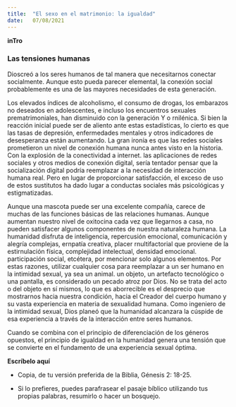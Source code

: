 ```yaml
---
title:  "El sexo en el matrimonio: la igualdad"
date:   07/08/2021
---
```


**inTro**

### Las tensiones humanas

Dioscreó a los seres humanos de tal manera que necesitarnos conectar socialmente. Aunque esto pueda parecer elemental, la conexión social probablemente es una de las mayores necesidades de esta generación.

Los elevados índices de alcoholismo, el consumo de drogas, los embarazos no deseados en adolescentes, e incluso los encuentros sexuales prematrimoniales, han disminuido con la generación Y o rnilénica. Si bien la reacción inicial puede ser de aliento ante estas estadísticas, lo cierto es que las tasas de depresión, enfermedades mentales y otros indicadores de desesperanza están aumentando. La gran ironía es que las redes sociales prometieron un nivel de conexión humana nunca antes visto en la historia. Con la explosión de la conectividad a internet. las aplicaciones de redes sociales y otros medios de conexión digital, sería tentador pensar que la socialización digital podría reemplazar a la necesidad de interacción humana real. Pero en lugar de proporcionar satisfacción, el exceso de uso de estos sustitutos ha dado lugar a conductas sociales más psicológicas y estigmatizadas.

Aunque una mascota puede ser una excelente compañía, carece de muchas de las funciones básicas de las relaciones humanas. Aunque aumentan nuestro nivel de oxitocina cada vez que llegarnos a casa, no pueden satisfacer algunos componentes de nuestra naturaleza humana. La humanidad disfruta de inteligencia, repercusión emocional, comunicación y alegría complejas, ernpatía creativa, placer rnultifactorial que proviene de la estirnulación física, complejidad intelectual, densidad emocional. participación social, etcétera, por mencionar solo algunos elementos. Por estas razones, utilizar cualquier cosa para reemplazar a un ser humano en la intimidad sexual, ya sea un animal. un objeto, un artefacto tecnológico o una pantalla, es considerado un pecado atroz por Dios. No se trata del acto o del objeto en sí mismos, lo que es aborrecible es el desprecio que mostrarnos hacia nuestra condición, hacia el Creador del cuerpo humano y su vasta experiencia en materia de sexualidad humana. Como ingeniero de la intimidad sexual, Dios planeó que la humanidad alcanzara la cúspide de esa experiencia a través de la interacción entre seres humanos.

Cuando se combina con el principio de diferenciación de los géneros opuestos, el principio de igualdad en la humanidad genera una tensión que se convierte en el fundamento de una experiencia sexual óptima.

**Escríbelo aquí**

- Copia, de tu versión preferida de la Biblia, Génesis 2: 18-25.

- Si lo prefieres, puedes parafrasear el pasaje bíblico utilizando tus propias palabras, resumirlo o hacer un bosquejo.
